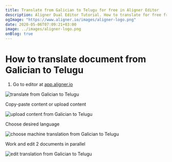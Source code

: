 ```yaml
---
title: Translate from Galician to Telugu for free in Aligner Editor
description: Aligner Dual Editor Tutorial. How to translate for free from Galician to Telugu. Aligner is multilingual document management platform. 
ogImage: "https://www.aligner.io/images/aligner-logo.png"
date: 2020-05-06T07:09:21+03:00
image: ../images/aligner-logo.png
onBlog: true
---
```


# How to translate document from Galician to Telugu

1. Go to editor at [app.aligner.io](https://app.aligner.io "Aligner App web page")

![translate from Galician to Telugu](../aligner-blank-editor.png "translate from Galician to Telugu")

Copy-paste content or upload content

![upload content from Galician to Telugu](../aligner-uploaded-document.png "upload content from Galician to Telugu")

Choose desired language

![choose machine translation from Galician to Telugu](../aligner-language-dropdown.png "choose machine translation from Galician to Telugu")

Work and edit 2 documents in parallel

![edit translation from Galician to Telugu](../aligner-double-sitded-editor.png "edit translation from Galician to Telugu")

